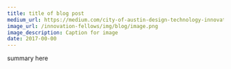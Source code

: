```yaml
---
title: title of blog post
medium_url: https://medium.com/city-of-austin-design-technology-innovation/slug
image_url: /innovation-fellows/img/blog/image.png
image_description: Caption for image
date: 2017-00-00
---
```


summary here
